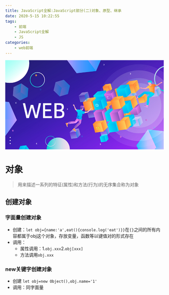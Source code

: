 ```yaml
---
title: JavaScript全解:JavaScript部分(二)对象、原型、继承
date: 2020-5-15 10:22:55
tags:
	- 前端
	- JavaScript全解
	- JS
categories:
	- web前端
---
```


![](JavaScript全解JavaScript部分(二)对象、原型、继承/web.png)

# 对象

> 用来描述一系列的特征(属性)和方法(行为)的无序集合称为对象

<!-- more -->

## 创建对象

### 字面量创建对象

- 创建：`let obj={name:'a',eat(){console.log('eat')}}`在`{}`之间的所有内容都属于obj这个对象，存放变量，函数等以键值对的形式存在
- 调用：
  - 属性调用：1.`obj.xxx`2.`obj[xxx]`
  - 方法调用`obj.xxx`

### new关键字创建对象 

- 创建 `let obj=new Object(),obj.name='1' `
- 调用：同字面量

<!-- more ->

### 构造函数创建对象

> 将多个对象公共的属性和方法抽象出来并封装到一个特殊的函数中，这个函数就叫做构造函数

- 创建：

  ```js
  function Object(arguments){
      this.属性=属性值
      this.方法=方法
  }
  ```

- 调用

  ```js
  function Person(name,age){
      this.name=name
      this.age=age
  }
  Person.prototype.eat=funnction (){
      console.log('eat')
  }
  var p1=new Person('a',10)
  //创建了一个名为p1的对象，创建时将特定的参数化传递到构造函数通过new关键词即可创建一个特殊对象
  ```

- 构造函数和对象区别
  - 构造函数：一个概念，只存放了一系列的抽象的属性和行为的结合
  - 对象：一个具体的事务，有具体的属性和行为，是构造函数的一个实例

### class创建对象

> 用class创建对象 实际上就是构造函数创建，以往构造函数的赋值操作变成了constructor里面，挂载在其原型上的方法可以直接写在构造函数外面，所以class只是一个让构造函数更加清晰，可读性更强的语法糖而已

- 创建

  ```js
  class Person{
      constructor(name,age){
          this.name=name
          this.age=age
      }
      eat(){
          console.log('eat')
      }
  }
  ```

- 调用(和构造函数使用类似)

  ``` js
  let p1=new Person('a',12)
  p1.name///a
  ```

### new 如何创建了一个新对象

1. 开辟出一个新的内存空间(创建一个空对象)

2. 将构造函数的显式原型赋值到实例对象的隐式原型中

3. 将构造函数的this指向到新对象

4. 执行构造函数完成对应操作

5. 返回新对象

   ```js
   let p1=new Person('a')//相当于
   //let p1 //创建一个
   let p1=(function(){
       let newP1={}
       newP1._proto_=Person.prototype//获取原型
      Person.call(newP1,'a')//把当前this传入，并执行构造函数
       return newP1 //返回新对象
   }()
   
   ```

## 原型和原型链

### 原型

#### 什么是原型

在创建每一个构造函数时我们会定义一系列的公共属性和方法，一个构造函数可以创建N个具有不同内容的对象(实例),但每所有的实例都会具有构造函数所定义的公共属性和方法，这些共有的属性和方法就称之为原型

#### 显式原型和隐式原型

先看以下例子

<img src="JavaScript全解JavaScript部分(二)对象、原型、继承/显、隐式原型.PNG"  />

在Person类中存在`prototype`属性该属性就是Person的原型，存放了它自己特有的属性和方法。在Person的实例p1中存在`_proto_`属性，该属性指向了p1的构造函数也就是Person的原型`prototype`，一般的我们将构造函数中的原型`prototype`称之为显式原型，将实例中的`_proto_`称之为隐式原型

#### 原型链

由上述我们可以知道一下三点

1. 每一个class(构造函数)都有显式原型`prototype`
2. 每一个实例对象都有隐式原型`_proto_`
3. 实例中的隐式原型指向其构造函数的显示原型

再看以下例子

![](JavaScript全解JavaScript部分(二)对象、原型、继承/原型链.PNG)

> 我们调用p1的toString方法，但实例当中没有，去构造函数中查找也没有，再去Person的构造函数Object查找找到了该方法于是调用Object.toString方法。

一般的当我们调用某一个属性或者方法的时候，js会先从当前实例当中查找方法找到调用，找不到通过`_proto_`查找其构造函数的方法和属性(因为实例的`_proto_`指向其构造函数的`prototype`)，若找不到则通过`_proto_`查找再构造函数的构造函数的方法和属性一直到最外一层位置(Object) 这种层层传递的这种链式结构就叫做原型链

## 继承

> 在外面创建实例时，会需要创建属性和实例，而某些属性和实例可能已经被自己或者前人实现过，如果能通过每种方式将那些前人写好的东西继承过来的话会让我们的程序简洁很多。

### 类式继承

- 方法：直接将子类原型指向父类

  ```js
  function A(name){
      this.name=name;
      this.list=[1,2,3];
  }
  A.prototype.getName=function(){console.log(this.name)}
  function SubA(name){
      this.subName='sub'+this.name
  }
  SubA.prototype=new A()
  ```

- 问题：

  ![](JavaScript全解JavaScript部分(二)对象、原型、继承/类式继承.PNG)

  由图可知

  1. 该方式不会支持父类构造函数A有参数的情况
  2. 该方式会把父类的所有内容继承下来哪怕是父类不希望传递的属性list

- 原因：由于通过这个语句`SubA.prototype=new A()`我们获得了A的一个实例，但是在这个new的时候由于类本身也是个抽象概念，不知道具体实例所以当我们执行A构造函数的时候我们并不知道要给A的构造函数传什么值所以`this.name=undefined`，(问题1)且我们new A的时候把A的所有属性和原型都指向了`prototype`所以A中的所有属性方法 对象都会被传递(问题2)

### 组合继承

- 方法：在继承时执行父类的构造函数方法

  ```js
  function A(name){
      this.name=name;
      this.list=[1,2,3];
  }
  A.prototype.getName=function(){console.log(this.name)}
  function SubA(name){
      A.call(this,name);
      this.subName='sub'+this.name;
  }
  
  ```

- 问题：

  ![](JavaScript全解JavaScript部分(二)对象、原型、继承/构造函数继承.PNG)

  由图可知

  1. 该方式无法获得父类的prototype上的属性

- 原因：当我们执行new SubA的时候`A.call...`会执行，因此会把name和list拿过来赋值给当前的this也就是SubA但是由于只执行了这一个方法就仅仅相当执行了赋值操作，对父类原型和原型链上的内容无任何处理

### 组合继承

- 方法：类式继承+构造函数继承

  ```js
  function A(name){
      this.name=name;
      this.list=[1,2,3];
  }
  A.prototype.getName=function(){console.log(this.name)}
  function SubA(name){
      A.call(this,name);
      this.subName='sub'+this.name;
  }
  SubA.prototype=new A()
  ```

- 问题：

  ![](JavaScript全解JavaScript部分(二)对象、原型、继承/组合式继承.PNG)

  由图可知

  1. 会继承一堆没有用的函数和属性

- 原因：当我们执行new SubA中A.call...`会执行，因此会把name和list拿过来赋值给当前的this也就是SubA，在外面newA的时候又把A中的属性拿了过来

### 寄生式组合继承

- 方法：在组合继承的基础上寻找一个干净的中间量只继承原型(寄生)

  ```js
  function A(name){
      this.name=name;
      this.list=[1,2,3];
  }
  A.prototype.getName=function(){console.log(this.name)}
  function SubA(name){
      A.call(this,name);
      this.subName='sub'+this.name;
  }
  //SubA.prototype=new A()改造成=>
  function inhertPrototype(subClass,superClass){
      function whippingBoy(){};//被寄生函数
      whippingBoy.prototype=superClass.prototype;
      subClass.prototype=new whippingBoy();
  }
  inhertPrototype(SubA,A);
  ```

- 问题：

  ![](JavaScript全解JavaScript部分(二)对象、原型、继承/构造函数继承.PNG)

  由图可知

  1. 该方式无法获得父类的prototype上的属性

- 原因：当我们执行new SubA的时候`A.call...`会执行，因此会把name和list拿过来赋值给当前的this也就是SubA但是由于只执行了这一个方法就仅仅相当执行了赋值操作，对父类原型和原型链上的内容无任何处理

### 组合继承

- 方法：类式继承+构造函数继承

  ```js
  function A(name){
      this.name=name;
      this.list=[1,2,3];
  }
  A.prototype.getName=function(){console.log(this.name)}
  function SubA(name){
      A.call(this,name);
      this.subName='sub'+this.name;
  }
  SubA.prototype=new A()
  ```

- 结果

![](JavaScript全解JavaScript部分(二)对象、原型、继承/寄生.PNG)

